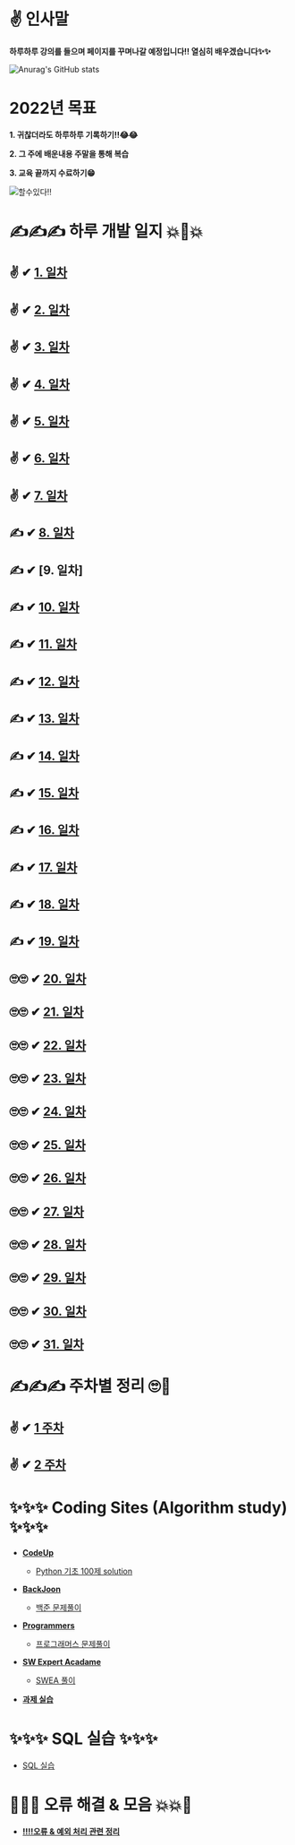 # ✌ 인사말

 **하루하루 강의를 들으며 페이지를 꾸며나갈 예정입니다!! 열심히 배우겠습니다✨✨**

![Anurag's GitHub stats](https://github-readme-stats.vercel.app/api?username=choikeunyoung&show_icons=true&theme=radical)


# 2022년 목표 


**1. 귀찮더라도 하루하루 기록하기!!😂😂**

**2. 그 주에 배운내용 주말을 통해 복습**

**3. 교육 끝까지 수료하기😁**

![할수있다!!](https://mblogthumb-phinf.pstatic.net/MjAxODA1MjhfMTA0/MDAxNTI3NDg3MTczOTY5.C2eXPMwTXPN7mN6rhXpLrbLAu36fyR7JDr3Ym8URGl8g.97dxz-n9zjbzgv8KbhDwrICDNbNierqWueC0aRsfgjIg.JPEG.ehfkdl8989/KakaoTalk_Moim_4UjmLsR1AohJhEmSqqNZkX7uHKU0kp.jpg?type=w800)



# ✍✍✍ 하루 개발 일지 💥💢💥

## ✌ ✔ [1. 일차](https://github.com/choikeunyoung/mystory/tree/master/1%20%EC%9D%BC%EC%B0%A8)
## ✌ ✔ [2. 일차](https://github.com/choikeunyoung/mystory/tree/master/2%20%EC%9D%BC%EC%B0%A8)
## ✌ ✔ [3. 일차](https://github.com/choikeunyoung/mystory/tree/master/3%20%EC%9D%BC%EC%B0%A8)
## ✌ ✔ [4. 일차](https://github.com/choikeunyoung/mystory/blob/master/4%20%EC%9D%BC%EC%B0%A8/reserch.md)
## ✌ ✔ [5. 일차](https://github.com/choikeunyoung/mystory/tree/master/5%20%EC%9D%BC%EC%B0%A8)
## ✌ ✔ [6. 일차](https://github.com/choikeunyoung/mystory/tree/master/6%20%EC%9D%BC%EC%B0%A8)
## ✌ ✔ [7. 일차](https://github.com/choikeunyoung/mystory/tree/master/7%20%EC%9D%BC%EC%B0%A8)
## ✍ ✔ [8. 일차](https://github.com/choikeunyoung/mystory/tree/master/8%20%EC%9D%BC%EC%B0%A8)
## ✍ ✔ [9. 일차]
## ✍ ✔ [10. 일차](https://github.com/choikeunyoung/mystory/tree/master/10%20%EC%9D%BC%EC%B0%A8)
## ✍ ✔ [11. 일차](https://github.com/choikeunyoung/mystory/tree/master/11%20%EC%9D%BC%EC%B0%A8)
## ✍ ✔ [12. 일차](https://github.com/choikeunyoung/mystory/tree/master/12%20%EC%9D%BC%EC%B0%A8)
## ✍ ✔ [13. 일차](https://github.com/choikeunyoung/mystory/tree/master/13%20%EC%9D%BC%EC%B0%A8)
## ✍ ✔ [14. 일차](https://github.com/choikeunyoung/mystory/tree/master/14%20%EC%9D%BC%EC%B0%A8)
## ✍ ✔ [15. 일차](https://github.com/choikeunyoung/mystory/tree/master/15%20%EC%9D%BC%EC%B0%A8)
## ✍ ✔ [16. 일차](https://github.com/choikeunyoung/mystory/tree/master/16%20%EC%9D%BC%EC%B0%A8)
## ✍ ✔ [17. 일차](https://github.com/choikeunyoung/mystory/tree/master/17%20%EC%9D%BC%EC%B0%A8)
## ✍ ✔ [18. 일차](https://github.com/choikeunyoung/mystory/tree/master/18%20%EC%9D%BC%EC%B0%A8)
## ✍ ✔ [19. 일차](https://github.com/choikeunyoung/mystory/tree/master/19%20%EC%9D%BC%EC%B0%A8)
## 🙄🙄 ✔ [20. 일차](https://github.com/choikeunyoung/mystory/tree/master/20%20%EC%9D%BC%EC%B0%A8)
## 🙄🙄 ✔ [21. 일차](https://github.com/choikeunyoung/mystory/tree/master/21%20%EC%9D%BC%EC%B0%A8)
## 🙄🙄 ✔ [22. 일차](https://github.com/choikeunyoung/mystory/tree/master/22%20%EC%9D%BC%EC%B0%A8)
## 🙄🙄 ✔ [23. 일차](https://github.com/choikeunyoung/mystory/tree/master/23%20%EC%9D%BC%EC%B0%A8)
## 🙄🙄 ✔ [24. 일차](https://github.com/choikeunyoung/mystory/tree/master/24%20%EC%9D%BC%EC%B0%A8)
## 🙄🙄 ✔ [25. 일차](https://github.com/choikeunyoung/mystory/tree/master/25%20%EC%9D%BC%EC%B0%A8)
## 🙄🙄 ✔ [26. 일차](https://github.com/choikeunyoung/mystory/tree/master/26%20%EC%9D%BC%EC%B0%A8)
## 🙄🙄 ✔ [27. 일차](https://github.com/choikeunyoung/mystory/tree/master/27%20%EC%9D%BC%EC%B0%A8)
## 🙄🙄 ✔ [28. 일차](https://github.com/choikeunyoung/mystory/tree/master/28%20%EC%9D%BC%EC%B0%A8)
## 🙄🙄 ✔ [29. 일차](https://github.com/choikeunyoung/mystory/tree/master/29%20%EC%9D%BC%EC%B0%A8)
## 🙄🙄 ✔ [30. 일차](https://github.com/choikeunyoung/mystory/tree/master/30%20%EC%9D%BC%EC%B0%A8)
## 🙄🙄 ✔ [31. 일차](https://github.com/choikeunyoung/mystory/tree/master/31%20%EC%9D%BC%EC%B0%A8)


# ✍✍✍ 주차별 정리 🙄💅

## ✌ ✔ [1 주차](https://github.com/choikeunyoung/reviews/tree/master/1%20%EC%A3%BC%EC%B0%A8%20%EB%B3%B5%EC%8A%B5)
## ✌ ✔ [2 주차](https://github.com/choikeunyoung/reviews/tree/master/2%20%EC%A3%BC%EC%B0%A8%20%EB%B3%B5%EC%8A%B5)

# ✨✨✨ Coding Sites (Algorithm study) ✨✨✨
  - **[CodeUp](https://codeup.kr/)**
    - [Python 기초 100제 solution](https://github.com/choikeunyoung/algorithm/tree/master/codeup_100)
  
  - **[BackJoon](https://www.acmicpc.net/)**
    - [백준 문제풀이](https://github.com/choikeunyoung/algorithm/tree/master/%EB%B0%B1%EC%A4%80)

  - **[Programmers](https://programmers.co.kr/)**
    - [프로그래머스 문제풀이](https://github.com/choikeunyoung/algorithm/tree/master/%ED%94%84%EB%A1%9C%EA%B7%B8%EB%9E%98%EB%A8%B8%EC%8A%A4)

  - **[SW Expert Acadame](https://swexpertacademy.com/main/main.do)**
    - [SWEA 풀이](https://github.com/choikeunyoung/algorithm/tree/master/SWEA)
    
  - **[과제 실습](https://github.com/choikeunyoung/algorithm/tree/master/%EA%B0%95%EC%9D%98%20%EC%8B%A4%EC%8A%B5)**

# ✨✨✨ SQL 실습 ✨✨✨

  - [SQL 실습](https://github.com/choikeunyoung/SQL)

# 💢💥💥 오류 해결 & 모음 💥💥💢

  - **[‼‼오류 & 예외 처리 관련 정리](https://github.com/choikeunyoung/mystory/tree/master/10%20%EC%9D%BC%EC%B0%A8)**